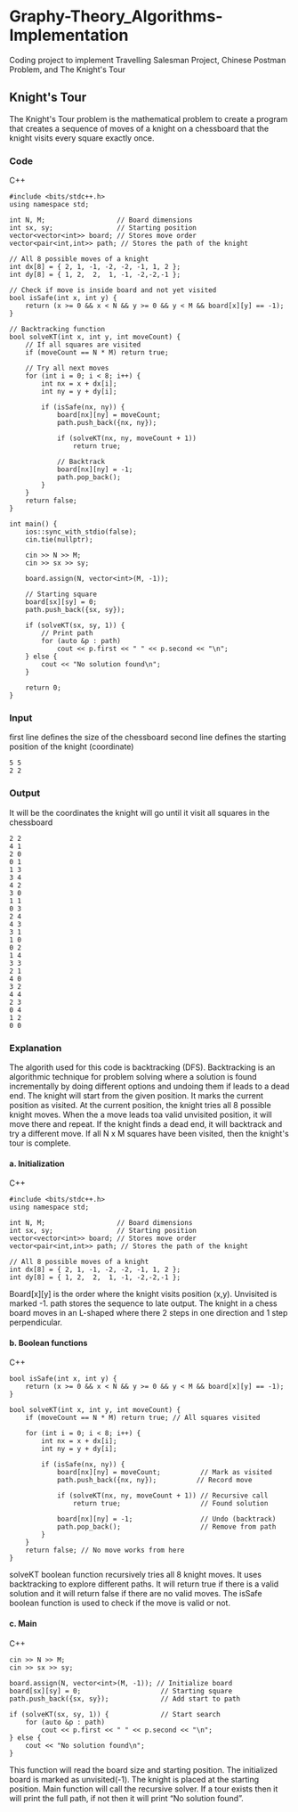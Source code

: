 # Graphy-Theory_Algorithms-Implementation
Coding project to implement Travelling Salesman Project, Chinese Postman Problem, and The Knight's Tour

## Knight's Tour
The Knight's Tour problem is the mathematical problem to create a program that creates a sequence of moves of a knight on a chessboard that the knight visits every square exactly once.

### Code
C++
```
#include <bits/stdc++.h>
using namespace std;

int N, M;                  // Board dimensions
int sx, sy;                // Starting position
vector<vector<int>> board; // Stores move order
vector<pair<int,int>> path; // Stores the path of the knight

// All 8 possible moves of a knight
int dx[8] = { 2, 1, -1, -2, -2, -1, 1, 2 };
int dy[8] = { 1, 2,  2,  1, -1, -2,-2,-1 };

// Check if move is inside board and not yet visited
bool isSafe(int x, int y) {
    return (x >= 0 && x < N && y >= 0 && y < M && board[x][y] == -1);
}

// Backtracking function
bool solveKT(int x, int y, int moveCount) {
    // If all squares are visited
    if (moveCount == N * M) return true;

    // Try all next moves
    for (int i = 0; i < 8; i++) {
        int nx = x + dx[i];
        int ny = y + dy[i];

        if (isSafe(nx, ny)) {
            board[nx][ny] = moveCount;
            path.push_back({nx, ny});

            if (solveKT(nx, ny, moveCount + 1))
                return true;

            // Backtrack
            board[nx][ny] = -1;
            path.pop_back();
        }
    }
    return false;
}

int main() {
    ios::sync_with_stdio(false);
    cin.tie(nullptr);

    cin >> N >> M;
    cin >> sx >> sy;

    board.assign(N, vector<int>(M, -1));

    // Starting square
    board[sx][sy] = 0;
    path.push_back({sx, sy});

    if (solveKT(sx, sy, 1)) {
        // Print path
        for (auto &p : path)
            cout << p.first << " " << p.second << "\n";
    } else {
        cout << "No solution found\n";
    }

    return 0;
}
```
### Input
first line defines the size of the chessboard
second line defines the starting position of the knight (coordinate)
```
5 5
2 2
```
### Output
It will be the coordinates the knight will go until it visit all squares in the chessboard
```
2 2
4 1
2 0
0 1
1 3
3 4
4 2
3 0
1 1
0 3
2 4
4 3
3 1
1 0
0 2
1 4
3 3
2 1
4 0
3 2
4 4
2 3
0 4
1 2
0 0
```
### Explanation
The algorith used for this code is backtracking (DFS). Backtracking is an algorithmic technique for problem solving where a solution is found incrementally by doing different options and undoing them if leads to a dead end. The knight will start from the given position. It marks the current position as visited. At the current position, the knight tries all 8 possible knight moves. When the a move leads toa valid unvisited position, it will move there and repeat. If the knight finds a dead end, it will backtrack and try a different move. If all N x M squares have been visited, then the knight's tour is complete.

#### a. Initialization
C++
```
#include <bits/stdc++.h>
using namespace std;

int N, M;                  // Board dimensions
int sx, sy;                // Starting position
vector<vector<int>> board; // Stores move order
vector<pair<int,int>> path; // Stores the path of the knight

// All 8 possible moves of a knight
int dx[8] = { 2, 1, -1, -2, -2, -1, 1, 2 };
int dy[8] = { 1, 2,  2,  1, -1, -2,-2,-1 };
```
Board[x][y] is the order where the knight visits position (x,y). Unvisited is marked -1. path stores the sequence to late output. The knight in a chess board moves in an L-shaped where there 2 steps in one direction and 1 step perpendicular.

#### b. Boolean functions
C++
```
bool isSafe(int x, int y) {
    return (x >= 0 && x < N && y >= 0 && y < M && board[x][y] == -1);
}

bool solveKT(int x, int y, int moveCount) {
    if (moveCount == N * M) return true; // All squares visited

    for (int i = 0; i < 8; i++) {
        int nx = x + dx[i];
        int ny = y + dy[i];

        if (isSafe(nx, ny)) {
            board[nx][ny] = moveCount;          // Mark as visited
            path.push_back({nx, ny});          // Record move

            if (solveKT(nx, ny, moveCount + 1)) // Recursive call
                return true;                    // Found solution

            board[nx][ny] = -1;                 // Undo (backtrack)
            path.pop_back();                    // Remove from path
        }
    }
    return false; // No move works from here
}
```
solveKT boolean function recursively tries all 8 knight moves. It uses backtracking to explore different paths. It will return true if there is a valid solution and it will return false if there are no valid moves. The isSafe boolean function is used to check if the move is valid or not.

#### c. Main
C++
```
cin >> N >> M;
cin >> sx >> sy;

board.assign(N, vector<int>(M, -1)); // Initialize board
board[sx][sy] = 0;                    // Starting square
path.push_back({sx, sy});             // Add start to path

if (solveKT(sx, sy, 1)) {             // Start search
    for (auto &p : path)
        cout << p.first << " " << p.second << "\n";
} else {
    cout << "No solution found\n";
}
```
This function will read the board size and starting position. The initialized board is marked as unvisited(-1). The knight is placed at the starting position. Main function will call the recursive solver. If a tour exists then it will print the full path, if not then it will print “No solution found”.

